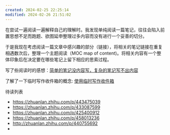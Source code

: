```yaml
---
created: 2024-02-25 22:25:14
modified: 2024-02-26 21:51:02
---
```


在尝试一遍阅读一遍解释自己的理解时。我发现单纯阅读一篇笔记，往往会陷入前置思想不足而跑题、欲图延申整理过多内容而没有进行一个妥善的切分。

于是我现在考虑阅读一篇文章中感兴趣的部分（链接），将相关的笔记链接在重复相遇数次后，整理一个主题阅读（MOC map of content)。将相关内容有一个整体印象后在决定要在哪些笔记上留下相应的思索过程。

写了些阅读时的感想：[简单的笔记没内容写，复杂的笔记写不出内容](简单的笔记没内容写，复杂的笔记写不出内容.md)

了解了一下临时写作收件箱的概念: [使用临时写作收件箱](使用临时写作收件箱.md)

待读列表

- https://zhuanlan.zhihu.com/p/443475039
- https://zhuanlan.zhihu.com/p/433087599
- https://zhuanlan.zhihu.com/p/425400912
- https://zhuanlan.zhihu.com/p/458013236
- http://zhuanlan.zhihu.com/p/440755692
- 
